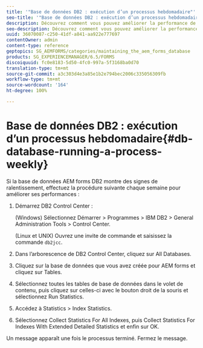 ```yaml
---
title: '"Base de données DB2 : exécution d’un processus hebdomadaire"'
seo-title: '"Base de données DB2 : exécution d’un processus hebdomadaire"'
description: Découvrez comment vous pouvez améliorer la performance de votre base de données AEM Forms DB2.
seo-description: Découvrez comment vous pouvez améliorer la performance de votre base de données AEM Forms DB2.
uuid: 36070087-c250-41df-a841-aa922e777697
contentOwner: admin
content-type: reference
geptopics: SG_AEMFORMS/categories/maintaining_the_aem_forms_database
products: SG_EXPERIENCEMANAGER/6.5/FORMS
discoiquuid: fc0e8183-5d50-4fc0-997a-5f3168ba0d70
translation-type: tm+mt
source-git-commit: a3c303d4e3a85e1b2e794bec2006c335056309fb
workflow-type: tm+mt
source-wordcount: '164'
ht-degree: 100%

---
```



# Base de données DB2 : exécution d’un processus hebdomadaire{#db-database-running-a-process-weekly}

Si la base de données AEM forms DB2 montre des signes de ralentissement, effectuez la procédure suivante chaque semaine pour améliorer ses performances :

1. Démarrez DB2 Control Center :

   (Windows) Sélectionnez Démarrer > Programmes > IBM DB2 > General Administration Tools > Control Center.

   (Linux et UNIX) Ouvrez une invite de commande et saisissez la commande `db2jcc`.

1. Dans l’arborescence de DB2 Control Center, cliquez sur All Databases.
1. Cliquez sur la base de données que vous avez créée pour AEM forms et cliquez sur Tables.
1. Sélectionnez toutes les tables de base de données dans le volet de contenu, puis cliquez sur celles-ci avec le bouton droit de la souris et sélectionnez Run Statistics.
1. Accédez à Statistics > Index Statistics.
1. Sélectionnez Collect Statistics For All Indexes, puis Collect Statistics For Indexes With Extended Detailed Statistics et enfin sur OK.

Un message apparaît une fois le processus terminé. Fermez le message.
